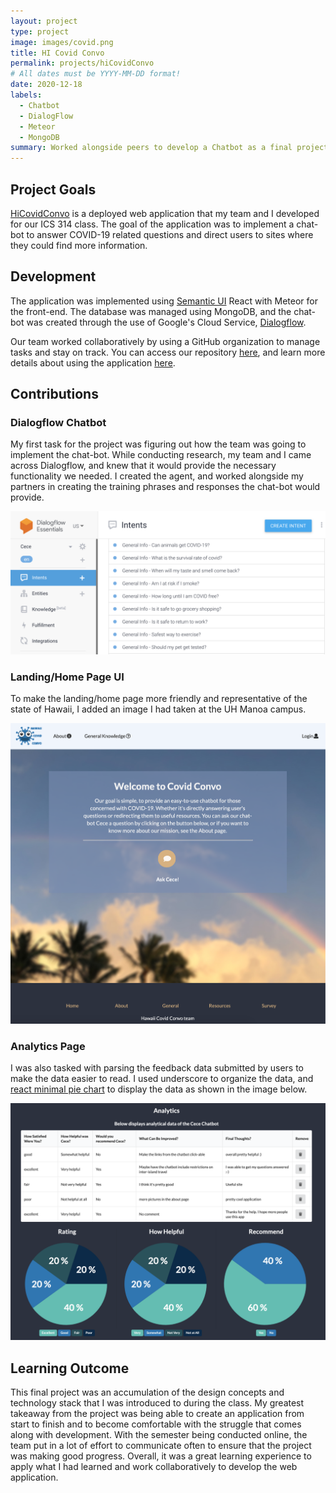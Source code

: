 ```yaml
---
layout: project
type: project
image: images/covid.png
title: HI Covid Convo
permalink: projects/hiCovidConvo
# All dates must be YYYY-MM-DD format!
date: 2020-12-18
labels:
  - Chatbot
  - DialogFlow
  - Meteor
  - MongoDB
summary: Worked alongside peers to develop a Chatbot as a final project for our ICS 314 class. The web application was created to provide COVID-19 resources for HI residents.
---
```


## Project Goals
[HiCovidConvo](https://cece-convo.xyz/) is a deployed web application that my team and I developed for our ICS 314 class. The goal of the application was to implement a chat-bot to answer COVID-19 related questions and direct users to sites where they could find more information. 

## Development
The application was implemented using [Semantic UI](https://semantic-ui.com/) React with Meteor for the front-end. The database was managed using MongoDB, and the chat-bot was created through the use of Google's Cloud Service, [Dialogflow](https://cloud.google.com/dialogflow/docs). 

Our team worked collaboratively by using a GitHub organization to manage tasks and stay on track. You can access our repository [here](https://github.com/hi-covid-convo/hi-covid-convo), and learn more details about using the application [here](https://hi-covid-convo.github.io). 

## Contributions

### Dialogflow Chatbot
My first task for the project was figuring out how the team was going to implement the chat-bot. While conducting research, my team and I came across Dialogflow, and knew that it would provide the necessary functionality we needed. I created the agent, and worked alongside my partners in creating the training phrases and responses the chat-bot would provide.

<img class="ui large centered image" src="../images/dialogflow.png">


### Landing/Home Page UI
To make the landing/home page more friendly and representative of the state of Hawaii, I added an image I had taken at the UH Manoa campus.

<img class="ui large centered image" src="../images/landing.png">



### Analytics Page
I was also tasked with parsing the feedback data submitted by users to make the data easier to read. I used underscore to organize the data, and [react minimal pie chart](https://www.npmjs.com/package/react-minimal-pie-chart) to display the data as shown in the image below.

<img class="ui large centered image" src="../images/analytics2.png">


## Learning Outcome
This final project was an accumulation of the design concepts and technology stack that I was introduced to during the class. My greatest takeaway from the project was being able to create an application from start to finish and to become comfortable with the struggle that comes along with development. With the semester being conducted online, the team put in a lot of effort to communicate often to ensure that the project was making good progress. Overall, it was a great learning experience to apply what I had learned and work collaboratively to develop the web application.
